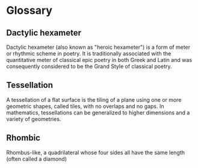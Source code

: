 # Glossary

## Dactylic hexameter

Dactylic hexameter (also known as "heroic hexameter") is a form of meter or rhythmic scheme in poetry. It is traditionally associated with the quantitative meter of classical epic poetry in both Greek and Latin and was consequently considered to be the Grand Style of classical poetry.

## Tessellation

A tessellation of a flat surface is the tiling of a plane using one or more geometric shapes, called tiles, with no overlaps and no gaps. In mathematics, tessellations can be generalized to higher dimensions and a variety of geometries.

## Rhombic

Rhombus-like, a quadrilateral whose four sides all have the same length (often called a diamond)
